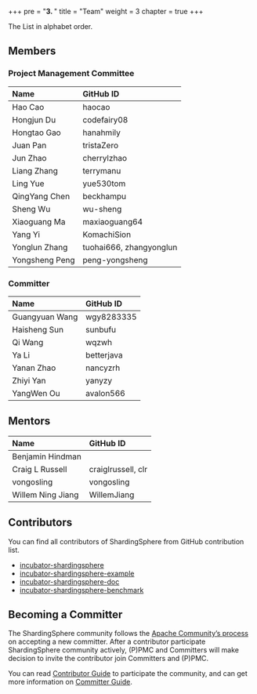 +++
pre = "<b>3. </b>"
title = "Team"
weight = 3
chapter = true
+++

The List in alphabet order.

## Members

### Project Management Committee

| Name            | GitHub ID               |
| :-------------- | :---------------------- |
| Hao Cao         | haocao                  |
| Hongjun Du      | codefairy08             |
| Hongtao Gao     | hanahmily               |
| Juan Pan        | tristaZero              |
| Jun Zhao        | cherrylzhao             |
| Liang Zhang     | terrymanu               |
| Ling Yue        | yue530tom               |
| QingYang Chen   | beckhampu               |
| Sheng Wu        | wu-sheng                |
| Xiaoguang Ma    | maxiaoguang64           |
| Yang Yi         | KomachiSion             |
| Yonglun Zhang   | tuohai666, zhangyonglun |
| Yongsheng Peng  | peng-yongsheng          |

### Committer

| Name            | GitHub ID               |
| :-------------- | :---------------------- |
| Guangyuan Wang  | wgy8283335              |
| Haisheng Sun    | sunbufu                 |
| Qi Wang         | wqzwh                   |
| Ya Li           | betterjava              |
| Yanan Zhao      | nancyzrh                |
| Zhiyi Yan       | yanyzy                  |
| YangWen Ou      | avalon566               |

## Mentors

| Name              | GitHub ID             |
| :---------------- | :-------------------- |
| Benjamin Hindman  |                       |
| Craig L Russell   | craiglrussell, clr    |
| vongosling        | vongosling            |
| Willem Ning Jiang | WillemJiang           |

## Contributors

You can find all contributors of ShardingSphere from GitHub contribution list.

- [incubator-shardingsphere](https://github.com/apache/incubator-shardingsphere/graphs/contributors)
- [incubator-shardingsphere-example](https://github.com/apache/incubator-shardingsphere-example/graphs/contributors)
- [incubator-shardingsphere-doc](https://github.com/apache/incubator-shardingsphere-doc)
- [incubator-shardingsphere-benchmark](https://github.com/apache/incubator-shardingsphere-benchmark)

## Becoming a Committer

The ShardingSphere community follows the [Apache Community’s process](http://community.apache.org/newcommitter.html) on accepting a new committer.
After a contributor participate ShardingSphere community actively, (P)PMC and Committers will make decision to invite the contributor join Committers and (P)PMC.

You can read [Contributor Guide](/en/contribute/contributor/) to participate the community, and can get more information on [Committer Guide](/en/contribute/committer/). 